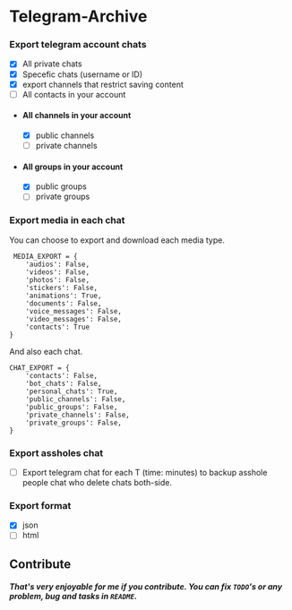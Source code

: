 # Telegram-Archive
### Export telegram account chats
 - [x] All private chats
 - [x] Specefic chats (username or ID)
 - [x] export channels that restrict saving content
 - [ ] All contacts in your account

- #### All channels in your account
    - [x] public channels
    - [ ] private channels
- #### All groups in your account
    - [x] public groups
    - [ ] private groups

### Export media in each chat
You can choose to export and download each media type.
```
 MEDIA_EXPORT = {
    'audios': False,
    'videos': False,
    'photos': False,
    'stickers': False,
    'animations': True,
    'documents': False,
    'voice_messages': False,
    'video_messages': False,
    'contacts': True
}
```
And also each chat.
```
CHAT_EXPORT = {
    'contacts': False,
    'bot_chats': False,
    'personal_chats': True,
    'public_channels': False,
    'public_groups': False,
    'private_channels': False,
    'private_groups': False,
}
```

### Export assholes chat
- [ ] Export telegram chat for each T (time: minutes) to backup asshole people chat who delete chats both-side.

### Export format
- [x] json
- [ ] html

## Contribute
##### That's very enjoyable for me if you contribute. You can fix `TODO`'s or any problem, bug and tasks in `README`.
